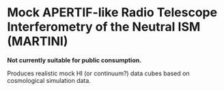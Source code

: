 # Mock APERTIF-like Radio Telescope Interferometry of the Neutral ISM (MARTINI)
**Not currently suitable for public consumption.**

Produces realistic mock HI (or continuum?) data cubes based on cosmological simulation data.
